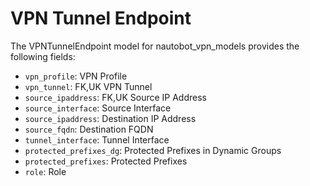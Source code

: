 # VPN Tunnel Endpoint

The VPNTunnelEndpoint model for nautobot_vpn_models provides the following fields:
- `vpn_profile`: VPN Profile
- `vpn_tunnel`: FK,UK VPN Tunnel
- `source_ipaddress`: FK,UK Source IP Address
- `source_interface`: Source Interface
- `source_ipaddress`: Destination IP Address
- `source_fqdn`: Destination FQDN
- `tunnel_interface`: Tunnel Interface
- `protected_prefixes_dg`: Protected Prefixes in Dynamic Groups
- `protected_prefixes`: Protected Prefixes
- `role`: Role
